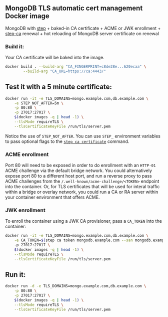 ## MongoDB TLS automatic cert management Docker image

MongoDB with [step](https://github.com/smallstep/cli) + baked-in CA certificate + ACME or JWK enrollment + [step-ca](https://github.com/smallstep/certificates) renewal + hot reloading of MongoDB server certificate on renewal

### Build it:

Your CA certificate will be baked into the image.

```bash
docker build . --build-arg "CA_FINGERPRINT=c8de28e...620ecaa" \
        --build-arg "CA_URL=https://ca:4443/"
```

## Test it with a 5 minute certificate:

```bash
docker run -it -e TLS_DOMAINS=mongo.example.com,db.example.com \
	-e STEP_NOT_AFTER=5m \
	-p 80:80 \
	-p 27017:27017 \
	$(docker images -q | head -1) \
	--tlsMode requireTLS \
	--tlsCertificateKeyFile /run/tls/server.pem
```

Notice the use of `STEP_NOT_AFTER`. You can use `STEP_` environment variables to pass optional flags to the [`step ca certificate`](https://smallstep.com/docs/step-cli/reference/ca/certificate) command.

### ACME enrollment

Port 80 will need to be exposed in order to do enrollment with an `HTTP-01` ACME challenge via the default bridge network. You could alternatively expose port 80 to a different host port, and run a reverse proxy to pass ACME challenges from the `/.well-known/acme-challenge/<TOKEN>` endpoint into the container. Or, for TLS certificates that will be used for  interal traffic within a bridge or overlay network, you could run a CA or RA server within your container environment that offers ACME.

### JWK enrollment

To enroll the container using a JWK CA provisioner, pass a `CA_TOKEN` into the container:

```bash
docker run -it -e TLS_DOMAINS=mongo.example.com,db.example.com \
	-e CA_TOKEN=$(step ca token mongodb.example.com --san mongodb.example.com --san db.example.com)
	-p 27017:27017 \
	$(docker images -q | head -1) \
	--tlsMode requireTLS \
	--tlsCertificateKeyFile /run/tls/server.pem
```

## Run it:

```bash
docker run -d -e TLS_DOMAINS=mongo.example.com,db.example.com \
    -p 80:80 \
	-p 27017:27017 \
	$(docker images -q | head -1) \
	--tlsMode requireTLS \
	--tlsCertificateKeyFile /run/tls/server.pem
```

